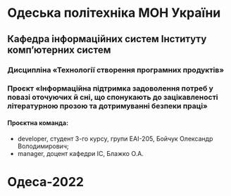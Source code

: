 # Одеська політехніка МОН України
## Кафедра інформаційних систем Інституту комп’ютерних систем 
### Дисципліна «Технології створення програмних продуктів» 
### Проєкт «Інформаційна підтримка задоволення потреб у повазі оточуючих й сні, що спонукають до зацікавленості літературною прозою та дотримуванні безпеки праці» 
#### Проєктна команда:
+ developer, студент 3-го курсу, групи EAI-205, Бойчук Олександр Володимирович;
+ manager, доцент кафедри ІС, Блажко О.А.
# Одеса-2022
